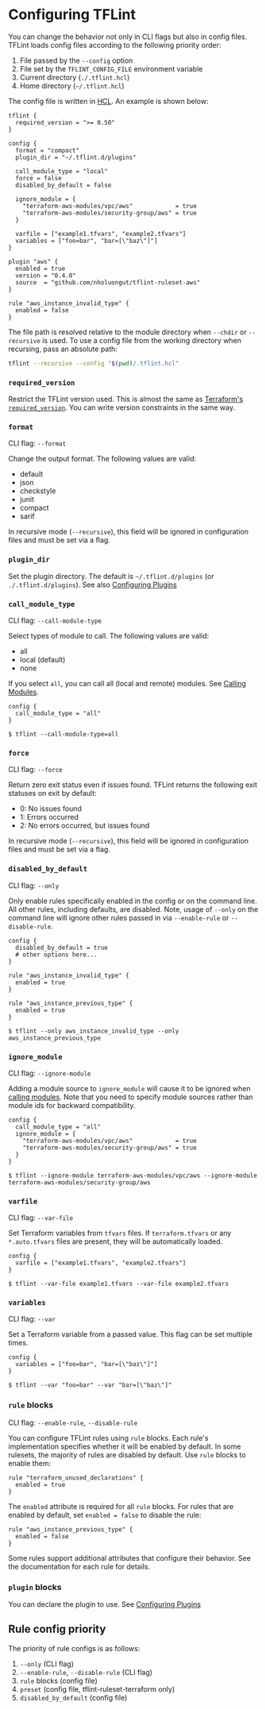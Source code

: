 # Configuring TFLint

You can change the behavior not only in CLI flags but also in config files. TFLint loads config files according to the following priority order:

1. File passed by the `--config` option
2. File set by the `TFLINT_CONFIG_FILE` environment variable
3. Current directory (`./.tflint.hcl`)
4. Home directory (`~/.tflint.hcl`)

The config file is written in [HCL](https://github.com/hashicorp/hcl). An example is shown below:

```hcl
tflint {
  required_version = ">= 0.50"
}

config {
  format = "compact"
  plugin_dir = "~/.tflint.d/plugins"

  call_module_type = "local"
  force = false
  disabled_by_default = false

  ignore_module = {
    "terraform-aws-modules/vpc/aws"            = true
    "terraform-aws-modules/security-group/aws" = true
  }

  varfile = ["example1.tfvars", "example2.tfvars"]
  variables = ["foo=bar", "bar=[\"baz\"]"]
}

plugin "aws" {
  enabled = true
  version = "0.4.0"
  source  = "github.com/nholuongut/tflint-ruleset-aws"
}

rule "aws_instance_invalid_type" {
  enabled = false
}
```

The file path is resolved relative to the module directory when `--chdir` or `--recursive` is used. To use a config file from the working directory when recursing, pass an absolute path:

```sh
tflint --recursive --config "$(pwd)/.tflint.hcl"
```

### `required_version`

Restrict the TFLint version used. This is almost the same as [Terraform's `required_version`](https://developer.hashicorp.com/terraform/language/settings#specifying-a-required-terraform-version).
You can write version constraints in the same way.

### `format`

CLI flag: `--format`

Change the output format. The following values are valid:

- default
- json
- checkstyle
- junit
- compact
- sarif

In recursive mode (`--recursive`), this field will be ignored in configuration files and must be set via a flag.

### `plugin_dir`

Set the plugin directory. The default is `~/.tflint.d/plugins` (or `./.tflint.d/plugins`). See also [Configuring Plugins](plugins.md#advanced-usage)

### `call_module_type`

CLI flag: `--call-module-type`

Select types of module to call. The following values are valid:

- all
- local (default)
- none

If you select `all`, you can call all (local and remote) modules. See [Calling Modules](./calling-modules.md).

```hcl
config {
  call_module_type = "all"
}
```

```console
$ tflint --call-module-type=all
```

### `force`

CLI flag: `--force`

Return zero exit status even if issues found. TFLint returns the following exit statuses on exit by default:

- 0: No issues found
- 1: Errors occurred
- 2: No errors occurred, but issues found

In recursive mode (`--recursive`), this field will be ignored in configuration files and must be set via a flag.

### `disabled_by_default`

CLI flag: `--only`

Only enable rules specifically enabled in the config or on the command line. All other rules, including defaults, are disabled. Note, usage of `--only` on the command line will ignore other rules passed in via `--enable-rule` or `--disable-rule`.

```hcl
config {
  disabled_by_default = true
  # other options here...
}

rule "aws_instance_invalid_type" {
  enabled = true
}

rule "aws_instance_previous_type" {
  enabled = true
}
```

```console
$ tflint --only aws_instance_invalid_type --only aws_instance_previous_type
```

### `ignore_module`

CLI flag: `--ignore-module`

Adding a module source to `ignore_module` will cause it to be ignored when [calling modules](./calling-modules.md). Note that you need to specify module sources rather than module ids for backward compatibility.

```hcl
config {
  call_module_type = "all"
  ignore_module = {
    "terraform-aws-modules/vpc/aws"            = true
    "terraform-aws-modules/security-group/aws" = true
  }
}
```

```console
$ tflint --ignore-module terraform-aws-modules/vpc/aws --ignore-module terraform-aws-modules/security-group/aws
```

### `varfile`

CLI flag: `--var-file`

Set Terraform variables from `tfvars` files. If `terraform.tfvars` or any `*.auto.tfvars` files are present, they will be automatically loaded.

```hcl
config {
  varfile = ["example1.tfvars", "example2.tfvars"]
}
```

```console
$ tflint --var-file example1.tfvars --var-file example2.tfvars
```

### `variables`

CLI flag: `--var`

Set a Terraform variable from a passed value. This flag can be set multiple times.

```hcl
config {
  variables = ["foo=bar", "bar=[\"baz\"]"]
}
```

```console
$ tflint --var "foo=bar" --var "bar=[\"baz\"]"
```

### `rule` blocks

CLI flag: `--enable-rule`, `--disable-rule`

You can configure TFLint rules using `rule` blocks. Each rule's implementation specifies whether it will be enabled by default. In some rulesets, the majority of rules are disabled by default. Use `rule` blocks to enable them:

```hcl
rule "terraform_unused_declarations" {
  enabled = true
}
```

The `enabled` attribute is required for all `rule` blocks. For rules that are enabled by default, set `enabled = false` to disable the rule:

```hcl
rule "aws_instance_previous_type" {
  enabled = false
}
```

Some rules support additional attributes that configure their behavior. See the documentation for each rule for details.

### `plugin` blocks

You can declare the plugin to use. See [Configuring Plugins](plugins.md)

## Rule config priority

The priority of rule configs is as follows:

1. `--only` (CLI flag)
2. `--enable-rule`, `--disable-rule` (CLI flag)
3. `rule` blocks (config file)
4. `preset` (config file, tflint-ruleset-terraform only)
5. `disabled_by_default` (config file)
